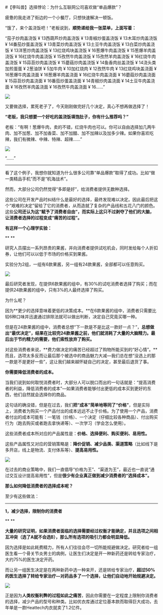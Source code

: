 #【李叫兽】选择悖论：为什么互联网公司喜欢做“单品爆款”？

疲惫的我走进了街边的一个小餐厅，只想快速解决一顿饭。

“饿了，来个盖浇饭吧！”老板说到，**顺势递给我一张菜单，上面写着：**

“茄子炒肉盖浇饭 ¥ 13西葫芦炒肉盖浇饭 ¥ 13青椒炒蛋盖浇饭 ¥ 13木耳炒肉盖浇饭 ¥ 14番茄炒蛋盖浇饭 ¥ 13青菜炒肉盖浇饭 ¥ 13土豆牛肉盖浇饭 ¥ 13白菜炒肉盖浇饭 ¥ 13洋葱炒肉盖浇饭 ¥ 13红烧鸡块盖浇饭 ¥ 16葱爆牛肉盖浇饭 ¥ 15葱爆羊肉盖浇饭 ¥ 16红烧牛肉盖浇饭 ¥ 15孜然牛肉盖浇饭 ¥ 15孜然羊肉盖浇饭 ¥ 16红烧牛肉盖浇饭 ¥ 15蒜苔炒肉盖浇饭 ¥ 15蘑菇炒肉盖浇饭 ¥ 14鱼香肉丝盖浇饭 ¥ 14浇头类加煎蛋蛋 ¥ 2葱油饼 ¥ 5加牛肉 ¥ 10加红烧肉 ¥ 12孜然牛肉 ¥ 13红烧鸡块盖浇面 ¥ 16葱爆牛肉盖浇面 ¥ 16葱爆羊肉盖浇面 ¥ 16红烧牛肉盖浇面 ¥ 16蘑菇炒肉盖浇面 ¥ 15蒜苔炒肉盖浇面 ¥ 16番茄炒蛋盖浇面 ¥ 14青椒炒肉盖浇面 ¥ 14土豆牛肉盖浇面 ¥ 16孜然羊肉盖浇面 ¥ 16孜然牛肉盖浇面 ¥ 16……”

![](http://mmbiz.qpic.cn/mmbiz/As7mscS0UOCYwPONibbGrDicJiaaNShM2nDTIzjlPOlSDmYG2qRUm6NUrrbqiadWhYdvDvCia3xNl02xBqpcwghMJQQ/640?tp=webp&wxfrom=5&wx_lazy=1)

又要做选择，累死老子了，今天刚刚做完好几个决定，真心不想再做选择了！

**“老板，我只想要一个好吃的盖浇饭填饱肚子，你有什么推荐吗？”**

老板：“有啊！葱爆牛肉，卖的不错，红烧牛肉也可以。你可以自由选择加几两牛肉、加不加葱、加不加香菜、加不加醋、加不加辣以及加多少辣。如果你喜欢吃辣，我们有微辣、中辣、特辣、超辣……”

![](http://mmbiz.qpic.cn/mmbiz/As7mscS0UOCYwPONibbGrDicJiaaNShM2nDLdv2Ew9qhaXDAuo1sZnCK6cQAN6WNEOphhoPJ0aLmiaf1icdTnIOeByg/640?tp=webp&wxfrom=5&wx_lazy=1)

“……”

- - - - - - - - - - -
看了这个例子，我想你就知道为什么很多公司靠“单品爆款”取得了成功。比如“做一类精品手机”而不是“机海战术”。

然而，大部分公司仍然觉得“多即是好”，给消费者提供无数种选择。

这些公司在开发产品时纠结什么是最好的选择，最终发现难以决定。因此最后把这个“艰难的决定”留给了它的消费者，从而造就了复杂的产品线和五花八门的颜色。这些**公司还认为这“赋予了消费者自由”，而实际上这只不过剥夺了他们的大脑，让消费者选择的过程变成“痛苦的过程”。**

**有这样一个心理学实验：**

**
**

研究人员摆出一系列昂贵的果酱，并向消费者提供试吃机会，同时发给每个人折扣券，让他们可以以低于市场的价格买到果酱。

实验分为2组，一组有6款果酱，另一组有24款果酱，全部都可以任意购买。

![](http://mmbiz.qpic.cn/mmbiz/As7mscS0UOCYwPONibbGrDicJiaaNShM2nDxY9jnHNwMmjXTG3yVTK3mGR5t5FCa2188K5xk3qtu77CJ4KhoDZxNQ/640?tp=webp&wxfrom=5&wx_lazy=1)

最后研究者发现，在提供6款果酱的组中，有30%的试吃消费者选择了购买；而在提供24款果酱的组中，只有3%的人最终选择了购买。

为什么呢？

因为**更少的选择意味着更低的决策成本。**在6款果酱的组中，消费者只需要比较6种口味并迅速通过排除法就可以做出判断，决定自己究竟买哪一种。

但是在24款果酱的组中，消费者总想“下一款是不是比这一款好一点？”，**总想做出“最优决定”，结果在比较完24款果酱之前，他们就消耗了大量的大脑精力。最后出于节约精力的需要，他们索性放弃了购买。**

对这些消费者来说，**费力做决定的痛苦已经超过了购物所能买到的“好心情”。**而且，选项太多反而让最后那个被选中的商品魅力大减—我们总在想“没选上的那一款是不是更好一些”，这让我们越来越怀疑自己的决定，甚至最后退货了事。

**你需要降低消费者的成本。**

当我们说到如何取悦消费者时，大部分人可以脱口而出的一句话就是：“提高消费者的利益，降低消费者的成本”—如果消费者能够付出更低的成本买到更好的东西，他们自然就会选择你的商品。

这句话的确没错，但是在过去，我们**把“成本”简单地等同了“价格”**，但是实际上，消费者为购买一个产品付出的成本远远不止于价格。为了使用一个产品，消费者付出的成本可能有：一笔钱（价格）、一个决定（仔细比较各种商品）、付出购买行为（跑去购买或者跑去拿快递等）、一次学习（学会怎么使用）。

这些消费者成本所对应的产品属性是：**价格、选择便利、购买便利、易用性。**

这些产品属性又对应的营销策略是：**降价促销、减少品类、渠道策略**（比如线下是多开店，线上是物流、支付体系等）、**提高易用性。**

![](http://mmbiz.qpic.cn/mmbiz/As7mscS0UOCYwPONibbGrDicJiaaNShM2nDZIW4WaVFqBMcKK8THsPianqeFndy0eezhOdZc7tvp618tLTn42RwDWg/640?tp=webp&wxfrom=5&wx_lazy=1)

在过去的商业策略中，我们一直倡导“价格为王”、“渠道为王”，最近也一直说“通过交互设计提高易用性”，但是**很少有企业真正做到减少消费者的“选择成本”。**

**那么如何降低消费者的选择成本呢？**

至少有这些做法：

- - - - - - - - - - -
**1，减少选择，限制你的消费者**

**
**

**大量的研究证明，如果消费者面临的选择需要经过权衡才能确定，并且选项之间相互冲突（选了A就不会选B），那么所有选项的吸引力都会明显降低。**

因为选择是如此耗费精力，所有人们往往会尽一切所能规避做决定。研究者给一组医生看一个骨关节炎男士的病例，让医生们决定是开一种新药还是转给专家治疗，大约75%的医生决定开药。

而让另一组医生决定是在两种新药中选一种来开，还是转给专家治疗，**超过50%的医生选择了转给专家治疗—对药品多了一个选择，让他们自动地开始规避决定。**

![](http://mmbiz.qpic.cn/mmbiz/As7mscS0UOCYwPONibbGrDicJiaaNShM2nD4lzrbmib1ibzaTQXRfBlfiakbdz5ttBzibjiax1rxSe7xH91D2LvdvVbjKQ/640?tp=webp&wxfrom=5&wx_lazy=1)

正是因为**人类权衡利弊的过程如此之痛苦**，因此你需要在一定程度上限制你消费者的选择，减少产品的型号和种类。比如优衣库通过定位基本款而取得巨大成功，去年单是一款Heattech内衣就卖了1.2亿件。